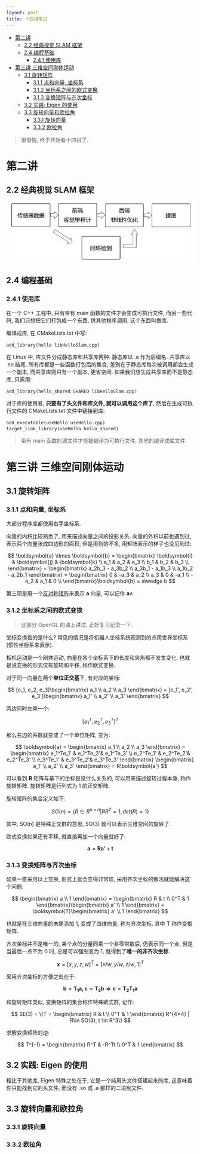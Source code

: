 ```yaml
---
layout: post
title: 十四讲笔记
---
```


<!-- TOC -->

- [第二讲](#第二讲)
    - [2.2 经典视觉 SLAM 框架](#22-经典视觉-slam-框架)
    - [2.4 编程基础](#24-编程基础)
        - [2.4.1 使用库](#241-使用库)
- [第三讲 三维空间刚体运动](#第三讲-三维空间刚体运动)
    - [3.1 旋转矩阵](#31-旋转矩阵)
        - [3.1.1 点和向量, 坐标系](#311-点和向量-坐标系)
        - [3.1.2 坐标系之间的欧式变换](#312-坐标系之间的欧式变换)
        - [3.1.3 变换矩阵与齐次坐标](#313-变换矩阵与齐次坐标)
    - [3.2 实践: Eigen 的使用](#32-实践-eigen-的使用)
    - [3.3 旋转向量和欧拉角](#33-旋转向量和欧拉角)
        - [3.3.1 旋转向量](#331-旋转向量)
        - [3.3.2 欧拉角](#332-欧拉角)

<!-- /TOC -->

> 很惭愧, 终于开始看十四讲了.

# 第二讲

## 2.2 经典视觉 SLAM 框架

<center>
<img src = "https://raw.githubusercontent.com/v1otusc/PicBed/master/slam-frame.png">
</center>

## 2.4 编程基础

### 2.4.1 使用库

在一个 C++ 工程中, 只有带有 main 函数的文件才会生成可执行文件, 而另一些代码, 我们只想把它们打包成一个东西, 供其他程序调用, 这个东西叫做库.

编译成库, 在 CMakeLists.txt 中写:

```
add_library(hello libHelloSlam.cpp)
```

在 Linux 中, 库文件分成静态库和共享库两种. 静态库以 .a 作为后缀名. 共享库以 .so 结尾. 所有库都是一些函数打包后的集合, 差别在于静态库每次被调用都会生成一个副本, 而共享库则只有一个副本, 更省空间. 如果我们想生成共享库而不是静态库, 只需用:

```
add_library(hello_shared SHARED libHelloSlam.cpp)
```

对于库的使用者, **只要有了头文件和库文件, 就可以调用这个库了**, 然后在生成可执行文件的 CMakeLists.txt 文件中链接到库:

```
add_executable(useHello useHello.cpp)
target_link_library(useHello hello_shared)
```

> 带有 main 函数的源文件才能被编译为可执行文件, 其他的编译成库文件.

# 第三讲 三维空间刚体运动

## 3.1 旋转矩阵

### 3.1.1 点和向量, 坐标系

大部分程序库都使用右手坐标系.

向量的内积比较熟悉了, 用来描述向量之间的投影关系. 向量的外积以前也遇到过, 表示两个向量张成四边形的面积, 但是用到的不多, 用矩阵表示的样子也没见到过:

$$
    \boldsymbol{a} \times \boldsymbol{b} = \begin{bmatrix}
        \boldsymbol{i} & \boldsymbol{j} & \boldsymbol{k} \\
        a_1 & a_2 & a_3 \\
        b_1 & b_2 & b_3 \\
    \end{bmatrix} = \begin{bmatrix}
        a_2b_3 - a_3b_2 \\
        a_3b_1 - a_1b_3 \\
        a_1b_2 - a_2b_1
    \end{bmatrix} = \begin{bmatrix}
        0 & -a_3 & a_2 \\
        a_3 & 0 & -a_1 \\
        -a_2 & a_1 & 0 \\
    \end{bmatrix}\boldsymbol{b} = a\wedge b
$$

第三项是用一个[反对称矩阵](https://baike.baidu.com/item/%E5%8F%8D%E5%AF%B9%E7%A7%B0%E7%9F%A9%E9%98%B5/9063240?fr=aladdin)来表示 **a** 向量, 可以记作 **a**∧. 

### 3.1.2 坐标系之间的欧式变换

> 这部分 OpenGL 的课上讲过, 正好复习记录一下.

坐标变换指的是什么? 常见的情况是将机器人坐标系统观测到的点用世界坐标系(惯性坐标系来表示). 

相机运动是一个刚体运动, 向量在各个坐标系下的长度和夹角都不发生变化, 也就是说变换的形式仅有旋转和平移, 称作欧式变换.

对于同一向量在两个**单位正交基**下, 有对应的坐标:

$$
    [e_1, e_2, e_3]\begin{bmatrix}
        a_1 \\
        a_2 \\
        a_3
    \end{bmatrix} = 
    [e_1', e_2', e_3']\begin{bmatrix}
        a_1' \\
        a_2' \\
        a_3'
    \end{bmatrix}
$$

两边同时左乘一个:

$$
    [e_1^T, e_2^T, e_3^T]^T
$$

那么右边的系数就变成了一个单位矩阵, 变为:

$$
    \boldsymbol{a} = \begin{bmatrix}
        a_1 \\
        a_2 \\
        a_3
    \end{bmatrix} = \begin{bmatrix}
        e_1^Te_1' & e_1^Te_2'& e_1^Te_3' \\
        e_2^Te_1' & e_2^Te_2'& e_2^Te_3' \\
        e_3^Te_1' & e_3^Te_2'& e_3^Te_3'
    \end{bmatrix} \begin{bmatrix}
        a_1' \\
        a_2' \\
        a_3'
    \end{bmatrix} = R\boldsymbol{a'}
$$

可以看到 **R** 矩阵与基下的坐标是没什么关系的, 可以用来描述旋转过程本身, 称作旋转矩阵. 旋转矩阵是行列式为 1 的正交矩阵.

旋转矩阵的集合定义如下:

$$
    SO(n) = \{R\in R^{n×n} | RR^T = 1, det(R) = 1\}
$$  

其中, SO(n) 是特殊正交群的意思, SO(3) 就可以表示三维空间的旋转了.

欧式变换如果还有平移, 就直接再加一个向量就好了:

$$
    \boldsymbol{a} = \boldsymbol{Ra'} + \boldsymbol{t}
$$

### 3.1.3 变换矩阵与齐次坐标

如果一直采用以上变换, 形式上就会变得非常烦, 采用齐次坐标的做法就能解决这个问题:

$$
    \begin{bmatrix}
        a \\
        1
    \end{bmatrix} = \begin{bmatrix}
        R & t \\
        0^T & 1
    \end{bmatrix}\begin{bmatrix}
        a' \\
        1
    \end{bmatrix} = \boldsymbol{T}\begin{bmatrix}
        a' \\
        1
    \end{bmatrix}
$$

也就是在三维向量的末尾添加 1, 变成了四维向量, 称为齐次坐标. 其中 **T** 称作变换矩阵.

齐次坐标并不是唯一的, 某个点的分量同乘一个非零常数后, 仍表示同一个点, 但是当最后一点不为 0 时, 总是可以强制变为 1, 就得到了**唯一的非齐次坐标**.

$$
    \boldsymbol{x} = [x, y, z, w]^T = [x/w, y/w, z/w, 1]^T
$$

采用齐次坐标的方便之处在于:

$$
    \boldsymbol{b = T_1a, c = T_2b \Rightarrow c = T_2T_1a}
$$

和旋转矩阵类似, 变换矩阵的集合称作特殊欧式群, 记作:

$$
    SE(3) = \{T = \begin{bmatrix}
        R & t \\
        0^T & 1
    \end{bmatrix} R^{4×4} | R\in SO(3), t \in R^3\}
$$

求解变换矩阵的逆:

$$
    T^{-1} = \begin{bmatrix}
        R^T & -R^Tt \\
        0^T & 1
    \end{bmatrix}
$$

## 3.2 实践: Eigen 的使用

相比于其他库, Eigen 特殊之处在于, 它是一个纯用头文件搭建起来的库, 这意味着你只能找到它的头文件, 而没有 .so 或 .a 那样的二进制文件.

## 3.3 旋转向量和欧拉角

### 3.3.1 旋转向量



### 3.3.2 欧拉角


